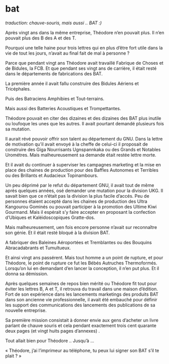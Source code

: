 # bat

*traduction: chauve-souris, mais aussi .. BAT  :)*

Après vingt ans dans la même entreprise, Théodore n’en pouvait plus. Il n’en pouvait plus des B des A et des T. 

Pourquoi une telle haine pour trois lettres qui en plus d’être fort utile dans la vie de tout les jours, n’avait au final fait de mal à personne ?  

Parce que pendant vingt ans Théodore avait travaillé Fabrique de Choses et de Bidules, la FCB. Et que pendant ses vingt ans de carrière, il était resté dans le départements de fabrications des BAT. 

La première année il avait fallu construire des Bidules Aériens et Tricéphales. 

Puis des Batraciens Amphibies et Tout-terrains. 

Mais aussi des Batteries Acoustiques et Trompettantes. 

Théodore pouvait en citer des dizaines et des dizaines des BAT plus inutile ou loufoque les unes que les autres. Il avait pourtant demandé plusieurs fois sa mutation. 

Il aurait révé pouvoir offrir son talent au département du GNU. Dans la lettre de motivation qu’il avait envoyé à la cheffe de celui-ci il proposait de construire des Giga Nourrisants Ugnspannkaka ou des Grands et Notables Urométres. Mais malheureusement sa demande était restée lettre morte. 

Et il avait du continuer à superviser les campagnes marketing et la mise en place des chaines de production pour des Baffles Autonomes et Terribles ou des Brillants et Audacieux Topinambours. 

Un peu déprimé par le refut du département GNU, il avait tout de même après quelques années, osé demander une mutation pour la division UKG. Il savait bien que ce n’était pas la division la plus facile d’accés. Peu de personnes étaient accepté dans les chaines de production des Ultra Kangourou Gominés ou pouvait participer à la promotion des Ultime Kiwi Gourmand. Mais il espérait s’y faire accepter en proposant la confection d’Ubiques et Kaléidoscopiques Gratte-dos. 

Mais malheureusement, uen fois encore personne n’avait sur reconnaître son génie. Et il était resté bloqué à la division BAT.

A fabriquer des Baleines Aéroportées et Tremblantes ou des Bouquins Abracadabrants et Tumultueux. 

Et ainsi vingt ans passérent. Mais tout homme a un point de rupture, et pour Théodore, le point de rupture ce fut les Bébés Autruches Thermoformés. Lorsqu’on lui en demandant d’en lancer la conception, il n’en put plus. Et il donna sa démission. 

Après quelques semaines de repos bien mérité ou Théodore fit tout pour éviter les lettres B, A et T, il retrouva du travail dans une maison d’édition.   
Fort de son expérience dans les lancements marketings des produits BAT dans son ancienne vie professionnelle, il avait été embauché pour définir les support des communications des lancements des publications de sa nouvelle entreprise. 

Sa première mission consistait à donner envie aux gens d’acheter un livre parlant de chauve souris et cela pendant exactement trois cent quarante deux pages (et vingt huits pages d’annexes) . 

Tout allait bien pour Théodore .. Jusqu’à … 

« Théodore, j’ai l’imprimeur au téléphone, tu peux lui signer son BAT s’il te plait ? »
